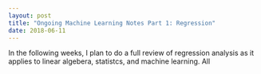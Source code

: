 ```yaml
---
layout: post
title: "Ongoing Machine Learning Notes Part 1: Regression"
date: 2018-06-11
---
```


In the following weeks, I plan to do a full review of regression analysis as it applies to linear algebera, statistcs, and machine learning. All

